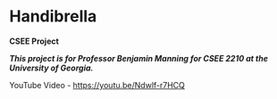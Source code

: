 # Handibrella
**CSEE Project**

***This project is for Professor Benjamin Manning for CSEE 2210 at the University of Georgia.***

YouTube Video - https://youtu.be/Ndwlf-r7HCQ
